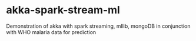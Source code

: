 # akka-spark-stream-ml
Demonstration of akka with spark streaming, mllib, mongoDB in conjunction with WHO malaria data for prediction

